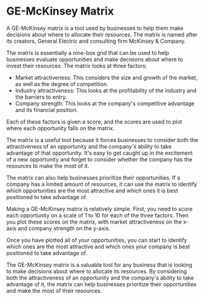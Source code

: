 # GE-McKinsey Matrix

A GE-McKinsey matrix is a tool used by businesses to help them make decisions about where to allocate their resources. The matrix is named after its creators, General Electric and consulting firm McKinsey & Company.

The matrix is essentially a nine-box grid that can be used to help businesses evaluate opportunities and make decisions about where to invest their resources. The matrix looks at three factors:

- Market attractiveness: This considers the size and growth of the market, as well as the degree of competition.
- Industry attractiveness: This looks at the profitability of the industry and the barriers to entry.
- Company strength: This looks at the company's competitive advantage and its financial position.

Each of these factors is given a score, and the scores are used to plot where each opportunity falls on the matrix.

The matrix is a useful tool because it forces businesses to consider both the attractiveness of an opportunity and the company's ability to take advantage of that opportunity. It's easy to get caught up in the excitement of a new opportunity and forget to consider whether the company has the resources to make the most of it.

The matrix can also help businesses prioritize their opportunities. If a company has a limited amount of resources, it can use the matrix to identify which opportunities are the most attractive and which ones it is best positioned to take advantage of.

Making a GE-McKinsey matrix is relatively simple. First, you need to score each opportunity on a scale of 1 to 10 for each of the three factors. Then you plot these scores on the matrix, with market attractiveness on the x-axis and company strength on the y-axis.

Once you have plotted all of your opportunities, you can start to identify which ones are the most attractive and which ones your company is best positioned to take advantage of.

The GE-McKinsey matrix is a valuable tool for any business that is looking to make decisions about where to allocate its resources. By considering both the attractiveness of an opportunity and the company's ability to take advantage of it, the matrix can help businesses prioritize their opportunities and make the most of their resources.
